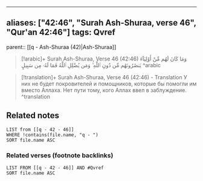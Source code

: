 
---
aliases: ["42:46", "Surah Ash-Shuraa, verse 46", "Qur'an 42:46"]
tags: Qvref
---

parent:: [[q - Ash-Shuraa (42)|Ash-Shuraa]]

> [!arabic]+ Surah Ash-Shuraa, Verse 46 (42:46)
> <span class="quran-arabic">وَمَا كَانَ لَهُم مِّنْ أَوْلِيَآءَ يَنصُرُونَهُم مِّن دُونِ ٱللَّهِ ۗ وَمَن يُضْلِلِ ٱللَّهُ فَمَا لَهُۥ مِن سَبِيلٍ</span>
^arabic

> [!translation]+ Surah Ash-Shuraa, Verse 46 (42:46) - Translation
> У них не будет покровителей и помощников, которые бы помогли им вместо Аллаха. Нет пути тому, кого Аллах ввел в заблуждение.
^translation



## Related notes
```dataview
LIST from [[q - 42 - 46]]
WHERE !contains(file.name, "q - ")
SORT file.name ASC
```

### Related verses (footnote backlinks)
```dataview
LIST FROM [[q - 42 - 46]] AND #Qvref
SORT file.name ASC
```

